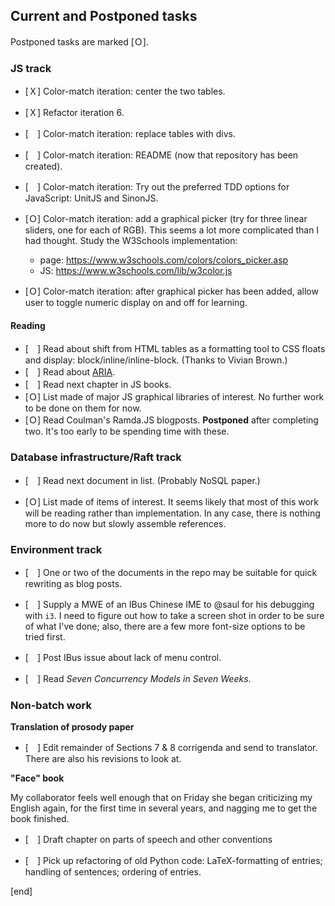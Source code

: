 ## Current and Postponed tasks

Postponed tasks are marked [Ｏ].

### **JS track**

 * [Ｘ] Color-match iteration: center the two tables.
 * [Ｘ] Refactor iteration 6.
 * [　] Color-match iteration: replace tables with divs.
 * [　] Color-match iteration: README (now that repository has been created).
 * [　] Color-match iteration: Try out the preferred TDD options for JavaScript: UnitJS and SinonJS.

 * [Ｏ] Color-match iteration: add a graphical picker (try for three linear sliders, one for each of RGB). This seems a lot more complicated than I had thought. Study the W3Schools implementation:

   * page: https://www.w3schools.com/colors/colors_picker.asp
   * JS: https://www.w3schools.com/lib/w3color.js

 * [Ｏ] Color-match iteration: after graphical picker has been added, allow user to toggle numeric display on and off for learning.

#### Reading

 * [　] Read about shift from HTML tables as a formatting tool to CSS floats and display: block/inline/inline-block. (Thanks to Vivian Brown.)
 * [　] Read about [ARIA](https://developer.mozilla.org/en-US/docs/Learn/Accessibility/WAI-ARIA_basics).
 * [　] Read next chapter in JS books.
 * [Ｏ] List made of major JS graphical libraries of interest. No further work to be done on them for now.
 * [Ｏ] Read Coulman's Ramda.JS blogposts. **Postponed** after completing two. It's too early to be spending time with these.

### **Database infrastructure/Raft track**

 * [　] Read next document in list. (Probably NoSQL paper.)

 * [Ｏ] List made of items of interest. It seems likely that most of this work will be reading rather than implementation. In any  case, there is nothing more to do now but slowly assemble references.

### **Environment track**

 * [　] One or two of the documents in the repo may be suitable for quick rewriting as blog posts.

 * [　] Supply a MWE of an IBus Chinese IME to @saul for his debugging with `i3`. I need to figure out how to take a screen shot in order to be sure of what I've done; also, there are a few more font-size options to be tried first.

 * [　] Post IBus issue about lack of menu control.
 
 * [　] Read *Seven Concurrency Models in Seven Weeks*. 

### Non-batch work

**Translation of prosody paper**

 * [　] Edit remainder of Sections 7 & 8 corrigenda and send to translator. There are also his revisions to look at.

**"Face" book**

My collaborator feels well enough that on Friday she began criticizing my English again, for the first time in several years, and nagging me to get the book finished.

 * [　] Draft chapter on parts of speech and other conventions

 * [　] Pick up refactoring of old Python code: LaTeX-formatting of entries; handling of sentences; ordering of entries.


[end]
